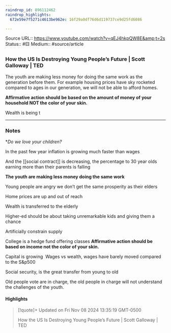 ```yaml
---
raindrop_id: 896112462
raindrop_highlights:
  672e59e7f5271c4613be962e: 16f29a0df76d6d119737ce9d25fd6086

---
```


Source URL:: https://www.youtube.com/watch?v=qEJ4hkpQW8E&amp;t=2s
Status:: #🟨 
Medium:: #source/article

  
### How the US Is Destroying Young People’s Future | Scott Galloway | TED

The youth are making less money for doing the same work as the generation before them. 
For example housing prices have sky rocketed compared to ages in our generation, we will not be able to afford homes.

**Affirmative action should be based on the amount of money of your household NOT the color of your skin.**

Wealth is being t
--- --- 
### Notes

**Do we love your children?*
  
In the past few year inflation is growing much faster than wages


And the [[social contract]] is decreasing, the percentage to 30 year olds earning more than their parents is falling

**The youth are making less money doing the same work**
  
Young people are angry we don’t get the same prosperity as their elders
  
Home prices are up and out of reach

Wealth is transferred to the elderly

Higher-ed should be about taking unremarkable kids and giving them a chance

Artificially constrain supply 

College is a hedge fund offering classes
**Affirmative action should be based on income not the color of your skin.**

Capital is growing 
Wages vs wealth, wages have barely moved compared to the S&p500

Social security, is the great transfer from young to old

Old people vote are in charge, the old people in charge will not understand the challenges of the youth.

#### Highlights

> [!quote]+ Updated on Fri Nov 08 2024 13:35:19 GMT-0500
>
> How the US Is Destroying Young People’s Future | Scott Galloway | TED
